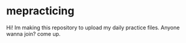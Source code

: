 # mepracticing
Hi! Im making this repository to upload my daily practice files. Anyone wanna join? come up.
